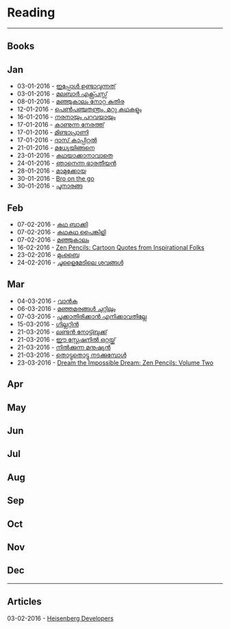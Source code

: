 # Reading
-----
## Books

## Jan
* 03-01-2016 - [ഇപ്പോൾ ഉണ്ടാവുന്നത് ](https://www.goodreads.com/book/show/28436524-ippol-undavunnath) 
* 03-01-2016 - [ മലബാർ എക്സ്പ്രസ്സ്](https://www.goodreads.com/book/show/28437301-malabar-express) 
* 08-01-2016 - [മഞ്ഞുകാലം നോറ്റ കുതിര](https://www.goodreads.com/book/show/15821308-manjukalam-notta-kuthira)
* 12-01-2016 - [പെണ്‍പഞ്ചതന്ത്രം, മറ്റു കഥകളും](https://www.goodreads.com/book/show/25396024-pen-panchathanthram-mattu-kathakalum)
* 16-01-2016 - [നരനായും പറവയായും](https://www.goodreads.com/book/show/16000604-naranayum-paravayayum)
* 17-01-2016 - [കാണുന്ന നേരത്ത്](https://www.goodreads.com/book/show/28593829-kanunna-nerathu)
* 17-01-2016 - [മിണ്ടാപ്രാണി](https://www.goodreads.com/book/show/28593866-mindaprani)
* 17-01-2016 - [ദാസ് കാപ്പിറ്റൽ](https://www.goodreads.com/book/show/13417685-das-capital)
* 21-01-2016 - [മധ്യേയിങ്ങനെ](https://www.goodreads.com/book/show/28655517-madhyeyingane)
* 23-01-2016 - [കഥയാക്കാനാവാതെ](https://www.goodreads.com/book/show/28700155-kadhayakkanavathe)
* 24-01-2016 - [ഞാനെന്ന ഭാരതീയന്‍](https://www.goodreads.com/book/show/28680216-njanenna-bharatheeyan)
* 28-01-2016 - [മാമുക്കോയ](https://www.goodreads.com/book/show/16204277-mamukkoya)
* 30-01-2016 - [Bro on the go](https://www.goodreads.com/book/show/7090433-bro-on-the-go)
* 30-01-2016 - [പൂനാരങ്ങ](https://www.goodreads.com/book/show/28807348-poonaranga)

## Feb
* 07-02-2016 - [കഥ ബാക്കി](https://www.goodreads.com/book/show/21936766-kadha-baki)
* 07-02-2016 - [കഥകഥ പൈങ്കിളി](https://www.goodreads.com/book/show/28975708-kadhakadhappainkili)
* 07-02-2016 - [മഞ്ഞുകാലം](https://www.goodreads.com/book/show/28973001-manjukalam)
* 16-02-2016 - [Zen Pencils: Cartoon Quotes from Inspirational Folks](https://www.goodreads.com/book/show/21411877-zen-pencils)
* 23-02-2016 - [മുംബൈ](https://www.goodreads.com/book/show/15786174-mumbai)
* 24-02-2016 - [ചൂളൈമേടിലെ ശവങ്ങള്‍ ](https://www.goodreads.com/book/show/13507815-choolaimedile-savangal)

## Mar
* 04-03-2016 -   [വാന്‍ക](https://www.goodreads.com/book/show/29415892-vanka)
* 06-03-2016 - [മഞ്ഞമരങ്ങള്‍ ചുറ്റിലും](https://www.goodreads.com/book/show/18681607-manja-marangal-chuttilum)
* 07-03-2016 - [പൂക്കാതിരിക്കാന്‍ എനിക്കാവതില്ലേ](https://www.goodreads.com/book/show/29437991-pookkathirikkan-enikkavathille)
* 15-03-2016 - [ഗില്ലറ്റിന്‍ ](https://www.goodreads.com/book/show/17156153-guillotine)
* 21-03-2016 - [ലണ്ടന്‍ നോട്ട്ബുക്ക്](https://www.goodreads.com/book/show/22385285-london-note-book)
* 21-03-2016 - [ഈ സ്റ്റേഷനില്‍ ഒറ്റയ്ക്ക്](https://www.goodreads.com/book/show/29568725-ee-stationil-ottaykk)
* 21-03-2016 - [നില്‍ക്കുന്ന മനുഷ്യന്‍](https://www.goodreads.com/book/show/29568777-nilkkunna-manushyan)
* 21-03-2016 - [തൊട്ടുതൊട്ടു നടക്കുമ്പോള്‍](https://www.goodreads.com/book/show/29568933-thottuthottu-nadakkumbol)
* 23-03-2016 - [Dream the Impossible Dream: Zen Pencils: Volume Two](https://www.goodreads.com/book/show/25205331-dream-the-impossible-dream)
 
## Apr

## May

## Jun

## Jul

## Aug

## Sep

## Oct

## Nov

## Dec
-----
## Articles 
03-02-2016 - [Heisenberg Developers
](http://mikehadlow.blogspot.cl/2014/06/heisenberg-developers.html)
